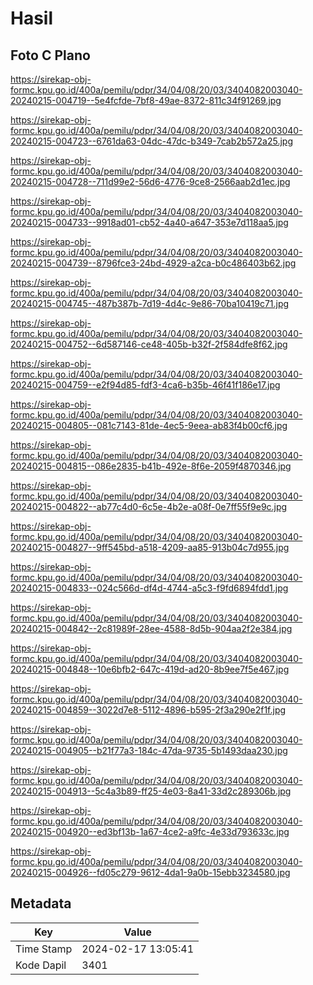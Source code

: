 # Hasil

## Foto C Plano

https://sirekap-obj-formc.kpu.go.id/400a/pemilu/pdpr/34/04/08/20/03/3404082003040-20240215-004719--5e4fcfde-7bf8-49ae-8372-811c34f91269.jpg

https://sirekap-obj-formc.kpu.go.id/400a/pemilu/pdpr/34/04/08/20/03/3404082003040-20240215-004723--6761da63-04dc-47dc-b349-7cab2b572a25.jpg

https://sirekap-obj-formc.kpu.go.id/400a/pemilu/pdpr/34/04/08/20/03/3404082003040-20240215-004728--711d99e2-56d6-4776-9ce8-2566aab2d1ec.jpg

https://sirekap-obj-formc.kpu.go.id/400a/pemilu/pdpr/34/04/08/20/03/3404082003040-20240215-004733--9918ad01-cb52-4a40-a647-353e7d118aa5.jpg

https://sirekap-obj-formc.kpu.go.id/400a/pemilu/pdpr/34/04/08/20/03/3404082003040-20240215-004739--8796fce3-24bd-4929-a2ca-b0c486403b62.jpg

https://sirekap-obj-formc.kpu.go.id/400a/pemilu/pdpr/34/04/08/20/03/3404082003040-20240215-004745--487b387b-7d19-4d4c-9e86-70ba10419c71.jpg

https://sirekap-obj-formc.kpu.go.id/400a/pemilu/pdpr/34/04/08/20/03/3404082003040-20240215-004752--6d587146-ce48-405b-b32f-2f584dfe8f62.jpg

https://sirekap-obj-formc.kpu.go.id/400a/pemilu/pdpr/34/04/08/20/03/3404082003040-20240215-004759--e2f94d85-fdf3-4ca6-b35b-46f41f186e17.jpg

https://sirekap-obj-formc.kpu.go.id/400a/pemilu/pdpr/34/04/08/20/03/3404082003040-20240215-004805--081c7143-81de-4ec5-9eea-ab83f4b00cf6.jpg

https://sirekap-obj-formc.kpu.go.id/400a/pemilu/pdpr/34/04/08/20/03/3404082003040-20240215-004815--086e2835-b41b-492e-8f6e-2059f4870346.jpg

https://sirekap-obj-formc.kpu.go.id/400a/pemilu/pdpr/34/04/08/20/03/3404082003040-20240215-004822--ab77c4d0-6c5e-4b2e-a08f-0e7ff55f9e9c.jpg

https://sirekap-obj-formc.kpu.go.id/400a/pemilu/pdpr/34/04/08/20/03/3404082003040-20240215-004827--9ff545bd-a518-4209-aa85-913b04c7d955.jpg

https://sirekap-obj-formc.kpu.go.id/400a/pemilu/pdpr/34/04/08/20/03/3404082003040-20240215-004833--024c566d-df4d-4744-a5c3-f9fd6894fdd1.jpg

https://sirekap-obj-formc.kpu.go.id/400a/pemilu/pdpr/34/04/08/20/03/3404082003040-20240215-004842--2c81989f-28ee-4588-8d5b-904aa2f2e384.jpg

https://sirekap-obj-formc.kpu.go.id/400a/pemilu/pdpr/34/04/08/20/03/3404082003040-20240215-004848--10e6bfb2-647c-419d-ad20-8b9ee7f5e467.jpg

https://sirekap-obj-formc.kpu.go.id/400a/pemilu/pdpr/34/04/08/20/03/3404082003040-20240215-004859--3022d7e8-5112-4896-b595-2f3a290e2f1f.jpg

https://sirekap-obj-formc.kpu.go.id/400a/pemilu/pdpr/34/04/08/20/03/3404082003040-20240215-004905--b21f77a3-184c-47da-9735-5b1493daa230.jpg

https://sirekap-obj-formc.kpu.go.id/400a/pemilu/pdpr/34/04/08/20/03/3404082003040-20240215-004913--5c4a3b89-ff25-4e03-8a41-33d2c289306b.jpg

https://sirekap-obj-formc.kpu.go.id/400a/pemilu/pdpr/34/04/08/20/03/3404082003040-20240215-004920--ed3bf13b-1a67-4ce2-a9fc-4e33d793633c.jpg

https://sirekap-obj-formc.kpu.go.id/400a/pemilu/pdpr/34/04/08/20/03/3404082003040-20240215-004926--fd05c279-9612-4da1-9a0b-15ebb3234580.jpg


## Metadata

| Key        | Value               |
| ---------- | ------------------- |
| Time Stamp | 2024-02-17 13:05:41 |
| Kode Dapil | 3401                |



